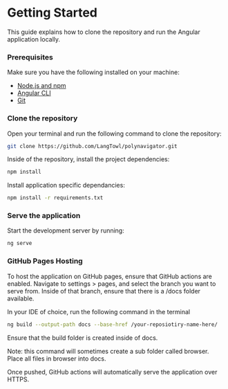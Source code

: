 # Getting Started
This guide explains how to clone the repository and run the Angular application locally.

### Prerequisites
Make sure you have the following installed on your machine:
- [Node.js and npm](https://nodejs.org/)
- [Angular CLI]()
- [Git](https://git-scm.com/)

### Clone the repository
Open your terminal and run the following command to clone the repository:

```bash
git clone https://github.com/LangTowl/polynavigator.git
```

Inside of the repository, install the project dependencies:
```bash
npm install
```

Install application specific dependancies:
```bash
npm install -r requirements.txt
```

### Serve the application
Start the development server by running:
```bash
ng serve
```

### GitHub Pages Hosting
To host the application on GitHub pages, ensure that GitHub actions are enabled. Navigate to settings > pages, and select the branch you want to serve from. Inside of that branch, ensure that there is a /docs folder available.

In your IDE of choice, run the following command in the terminal

```bash
ng build --output-path docs --base-href /your-reposiotiry-name-here/
```

Ensure that the build folder is created inside of docs.

Note: this command will sometimes create a sub folder called browser. Place all files in browser into docs.

Once pushed, GitHub actions will automatically serve the application over HTTPS.
